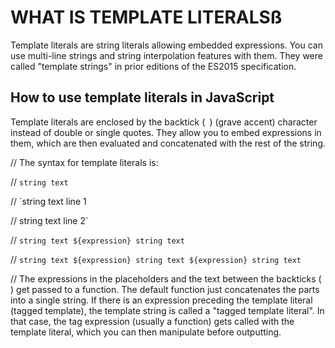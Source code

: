 
# WHAT IS TEMPLATE LITERALSß

Template literals are string literals allowing embedded expressions. You can use multi-line strings and string interpolation features with them. They were called "template strings" in prior editions of the ES2015 specification.


## How to use template literals in JavaScript

Template literals are enclosed by the backtick (` `) (grave accent) character instead of double or single quotes. They allow you to embed expressions in them, which are then evaluated and concatenated with the rest of the string.

// The syntax for template literals is:

// `string text`

// `string text line 1

//  string text line 2`

// `string text ${expression} string text`

// `string text ${expression} string text ${expression} string text`

// The expressions in the placeholders and the text between the backticks (` `) get passed to a function. The default function just concatenates the parts into a single string. If there is an expression preceding the template literal (tagged template), the template string is called a "tagged template literal". In that case, the tag expression (usually a function) gets called with the template literal, which you can then manipulate before outputting.

